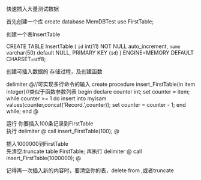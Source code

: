 快速插入大量测试数据

首先创建一个库
create database MemDBTest
use FirstTable;

创建一个表InsertTable

CREATE TABLE InsertTable (
`id` int(11) NOT NULL auto_increment,
`name` varchar(50) default NULL,
PRIMARY KEY (`id`)
) ENGINE=MEMORY DEFAULT CHARSET=utf8;


创建可插入数据的 存储过程，及创建函数

delimiter @//可实现多行命令的输入
create procedure insert_FirstTable(in item integer)//类似于函数参数列表
begin
declare counter int;
set counter = item;
while counter >= 1 do
insert into myisam values(counter,concat('Record.',counter));
set counter = counter - 1;
end while;
end
@

运行
你要插入100条记录到FirstTable         
执行
delimiter @
call insert_FirstTable(100);
@

插入1000000到FirstTable          
先清空:truncate table FirstTable;
再执行
delimiter @
call insert_FirstTable(1000000);
@

记得再一次插入新的内容时，要清空你的表，delete from ,或者truncate

